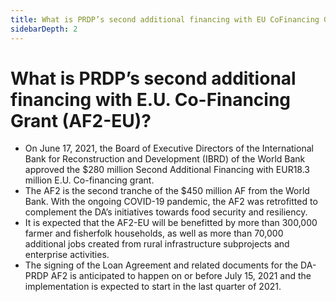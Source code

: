 ```yaml
---
title: What is PRDP’s second additional financing with EU CoFinancing Grant AF2EU?
sidebarDepth: 2
---
```


# What is PRDP’s second additional financing with E.U. Co-Financing Grant (AF2-EU)?


 - On June 17, 2021, the Board of Executive Directors of the International Bank for Reconstruction and Development (IBRD) of the World Bank approved the $280 million Second Additional Financing with EUR18.3 million E.U. Co-financing grant.
 - The AF2 is the second tranche of the $450 million AF from the World Bank. With the ongoing COVID-19 pandemic, the AF2 was retrofitted to complement the DA’s initiatives towards food security and resiliency.
 - It is expected that the AF2-EU will be benefitted by more than 300,000 farmer and fisherfolk households, as well as more than 70,000 additional jobs created from rural infrastructure subprojects and enterprise activities.
 - The signing of the Loan Agreement and related documents for the DA-PRDP AF2 is anticipated to happen on or before July 15, 2021 and the implementation is expected to start in the last quarter of 2021.
